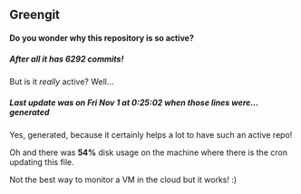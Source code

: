 ## Greengit

#### Do you wonder why this repository is so active?

##### After all it has 6292 commits!

But is it *really* active? Well...

##### Last update was on Fri Nov 1 at 0:25:02 when those lines were... generated

Yes, generated, because it certainly helps a lot to have such an active repo!

Oh and there was **54%** disk usage on the machine
where there is the cron updating this file.

Not the best way to monitor a VM in the cloud but it works! :)
